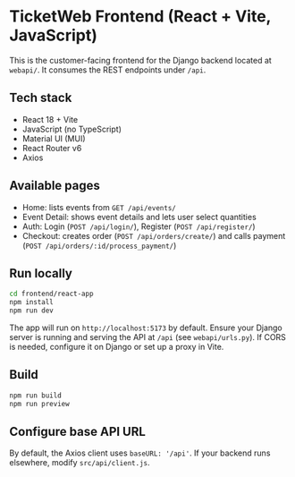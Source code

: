 # TicketWeb Frontend (React + Vite, JavaScript)

This is the customer-facing frontend for the Django backend located at `webapi/`. It consumes the REST endpoints under `/api`.

## Tech stack
- React 18 + Vite
- JavaScript (no TypeScript)
- Material UI (MUI)
- React Router v6
- Axios

## Available pages
- Home: lists events from `GET /api/events/`
- Event Detail: shows event details and lets user select quantities
- Auth: Login (`POST /api/login/`), Register (`POST /api/register/`)
- Checkout: creates order (`POST /api/orders/create/`) and calls payment (`POST /api/orders/:id/process_payment/`)

## Run locally
```bash
cd frontend/react-app
npm install
npm run dev
```
The app will run on `http://localhost:5173` by default. Ensure your Django server is running and serving the API at `/api` (see `webapi/urls.py`). If CORS is needed, configure it on Django or set up a proxy in Vite.

## Build
```bash
npm run build
npm run preview
```

## Configure base API URL
By default, the Axios client uses `baseURL: '/api'`. If your backend runs elsewhere, modify `src/api/client.js`.
